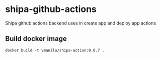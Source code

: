 # shipa-github-actions

Shipa github actions backend uses in create app and deploy app actions

## Build docker image

    docker build -t vmanilo/shipa-action:0.0.7 .
